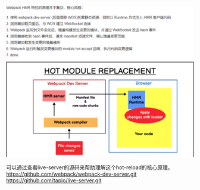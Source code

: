 ![](/Pasted%20image%2020221202122150.png)

可以通过查看live-server的源码来帮助理解这个hot-reload的核心原理。
https://github.com/webpack/webpack-dev-server.git
https://github.com/tapio/live-server.git